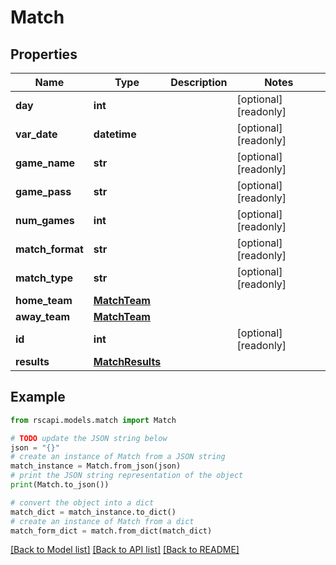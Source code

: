 # Match


## Properties

Name | Type | Description | Notes
------------ | ------------- | ------------- | -------------
**day** | **int** |  | [optional] [readonly] 
**var_date** | **datetime** |  | [optional] [readonly] 
**game_name** | **str** |  | [optional] [readonly] 
**game_pass** | **str** |  | [optional] [readonly] 
**num_games** | **int** |  | [optional] [readonly] 
**match_format** | **str** |  | [optional] [readonly] 
**match_type** | **str** |  | [optional] [readonly] 
**home_team** | [**MatchTeam**](MatchTeam.md) |  | 
**away_team** | [**MatchTeam**](MatchTeam.md) |  | 
**id** | **int** |  | [optional] [readonly] 
**results** | [**MatchResults**](MatchResults.md) |  | 

## Example

```python
from rscapi.models.match import Match

# TODO update the JSON string below
json = "{}"
# create an instance of Match from a JSON string
match_instance = Match.from_json(json)
# print the JSON string representation of the object
print(Match.to_json())

# convert the object into a dict
match_dict = match_instance.to_dict()
# create an instance of Match from a dict
match_form_dict = match.from_dict(match_dict)
```
[[Back to Model list]](../README.md#documentation-for-models) [[Back to API list]](../README.md#documentation-for-api-endpoints) [[Back to README]](../README.md)


